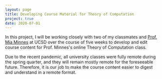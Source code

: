 ```yaml
---
layout: page
title: Developing Course Material for Theory of Computation
project: true
date: 2020-07-01
---
```

In this project, I will be working closely with two of my classmates and [Prof. Mia Minnes](https://cseweb.ucsd.edu/~minnes/) at UCSD over the course of five weeks to develop and edit course content for Prof. Minnes's online Theory of Computation class.

Due to the recent pandemic, all university classes were fully remote during the spring quarter, and they will remain mostly remote for the foreseeable future. Therefore, it is our job to make the course content easier to digest and understand in a remote format.
